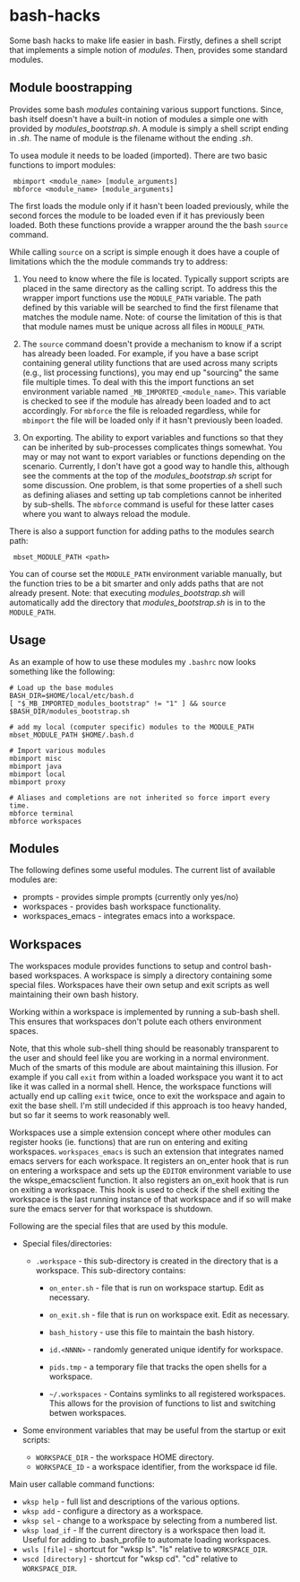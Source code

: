 bash-hacks
===========

Some bash hacks to make life easier in bash. Firstly, defines a shell
script that implements a simple notion of *modules*. Then, provides
some standard modules.

Module boostrapping 
-------------------

Provides some bash *modules* containing various support
functions. Since, bash itself doesn't have a built-in notion of
modules a simple one with provided by *modules_bootstrap.sh*. A module
is simply a shell script ending in *.sh*. The name of module is the
filename without the ending *.sh*.

To usea module it needs to be loaded (imported). There are two basic
functions to import modules:

     mbimport <module_name> [module_arguments]
     mbforce <module_name> [module_arguments]

The first loads the module only if it hasn't been loaded previously,
while the second forces the module to be loaded even if it has
previously been loaded. Both these functions provide a wrapper around
the the bash `source` command. 

While calling `source` on a script is simple enough it does have a
couple of limitations which the the module commands try to address:

1. You need to know where the file is located. Typically support
   scripts are placed in the same directory as the calling script. To
   address this the wrapper import functions use the `MODULE_PATH`
   variable. The path defined by this variable will be searched to
   find the first filename that matches the module name. Note: of
   course the limitation of this is that that module names must be
   unique across all files in `MODULE_PATH`.

2. The `source` command doesn't provide a mechanism to know if a
   script has already been loaded. For example, if you have a base
   script containing general utility functions that are used across
   many scripts (e.g., list processing functions), you may end up
   "sourcing" the same file multiple times. To deal with this the
   import functions an set environment variable named
   `_MB_IMPORTED_<module_name>`. This variable is checked to see if
   the module has already been loaded and to act accordingly. For
   `mbforce` the file is reloaded regardless, while for `mbimport` the
   file will be loaded only if it hasn't previously been loaded.

3. On exporting. The ability to export variables and functions so that
   they can be inherited by sub-processes complicates things
   somewhat. You may or may not want to export variables or functions
   depending on the scenario. Currently, I don't have got a good way
   to handle this, although see the comments at the top of the
   *modules_bootstrap.sh* script for some discussion. One problem, is
   that some properties of a shell such as defining aliases and
   setting up tab completions cannot be inherited by sub-shells. The
   `mbforce` command is useful for these latter cases where you want
   to always reload the module.

There is also a support function for adding paths to the modules
search path:

     mbset_MODULE_PATH <path>	   

You can of course set the `MODULE_PATH` environment variable manually,
but the function tries to be a bit smarter and only adds paths that
are not already present. Note: that executing *modules_bootstrap.sh*
will automatically add the directory that *modules_bootstrap.sh* is in
to the `MODULE_PATH`.

Usage
-----

As an example of how to use these modules my `.bashrc` now looks something
like the following:

    # Load up the base modules
    BASH_DIR=$HOME/local/etc/bash.d
    [ "$_MB_IMPORTED_modules_bootstrap" != "1" ] && source $BASH_DIR/modules_bootstrap.sh

    # add my local (computer specific) modules to the MODULE_PATH    
    mbset_MODULE_PATH $HOME/.bash.d

    # Import various modules
    mbimport misc
    mbimport java
    mbimport local
    mbimport proxy

    # Aliases and completions are not inherited so force import every time.
    mbforce terminal
    mbforce workspaces


Modules
-------

The following defines some useful modules. The current list of
available modules are:

* prompts - provides simple prompts (currently only yes/no)
* workspaces - provides bash workspace functionality.
* workspaces_emacs - integrates emacs into a workspace.

Workspaces
----------

The workspaces module provides functions to setup and control
bash-based workspaces. A workspace is simply a directory containing
some special files. Workspaces have their own setup and exit scripts
as well maintaining their own bash history.

Working within a workspace is implemented by running a sub-bash
shell. This ensures that workspaces don't polute each others
environment spaces. 

Note, that this whole sub-shell thing should be reasonably transparent
to the user and should feel like you are working in a normal
environment. Much of the smarts of this module are about maintaining
this illusion. For example if you call `exit` from within a loaded
workspace you want it to act like it was called in a normal
shell. Hence, the workspace functions will actually end up calling
`exit` twice, once to exit the workspace and again to exit the base
shell. I'm still undecided if this approach is too heavy handed, but
so far it seems to work reasonably well.

Workspaces use a simple extension concept where other modules can
register hooks (ie. functions) that are run on entering and exiting
workspaces.  `workspaces_emacs` is such an extension that integrates
named emacs servers for each workspace. It registers an on_enter hook
that is run on entering a workspace and sets up the `EDITOR`
environment variable to use the wkspe_emacsclient function. It also
registers an on_exit hook that is run on exiting a workspace. This
hook is used to check if the shell exiting the workspace is the last
running instance of that workspace and if so will make sure the emacs
server for that workspace is shutdown.

Following are the special files that are used by this module.
 
* Special files/directories:
  * `.workspace` - this sub-directory is created in the directory that is a workspace. 
     This sub-directory contains:
     * `on_enter.sh`  - file that is run on workspace startup. Edit as necessary.
     * `on_exit.sh`   - file that is run on workspace exit. Edit as necessary.
     * `bash_history` - use this file to maintain the bash history. 
     * `id.<NNNN>`    - randomly generated unique identify for workspace.
     * `pids.tmp`     - a temporary file that tracks the open shells for a workspace.

     * `~/.workspaces` - Contains symlinks to all registered workspaces. 
                         This allows for the provision of functions to list
                         and switching betwen workspaces.
     
* Some environment variables that may be useful from the startup or
  exit scripts:
  * `WORKSPACE_DIR` - the workspace HOME directory.
  * `WORKSPACE_ID`  - a workspace identifier, from the workspace id file.

Main user callable command functions:
  * `wksp help` - full list and descriptions of the various options.
  * `wksp add` - configure a directory as a workspace.
  * `wksp sel` - change to a workspace by selecting from a numbered list.
  * `wksp load_if` - If the current directory is a workspace then load it. 
                     Useful for adding to .bash_profile to automate 
                     loading workspaces.
  * `wsls [file]` - shortcut for "wksp ls". "ls" relative to `WORKSPACE_DIR`.
  * `wscd [directory]` - shortcut for "wksp cd". "cd" relative to `WORKSPACE_DIR`.
